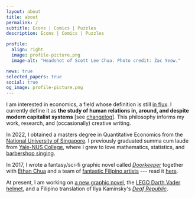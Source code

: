 ```yaml
---
layout: about
title: about
permalink: /
subtitle: Econs | Comics | Puzzles
description: Econs | Comics | Puzzles

profile:
  align: right
  image: profile-picture.png
  image-alt: "Headshot of Scott Lee Chua. Photo credit: Zac Yeow."

news: true
selected_papers: true
social: true
og_image: profile-picture.png
---
```


I am interested in economics, a field whose definition is still [in flux](https://en.wikipedia.org/wiki/Definitions_of_economics). I currently define it as __the study of human relations in, around, and despite modern capitalist systems__ [see [changelog](/economics-definitions)]. This philosophy informs my work, research, and (occasionally) creative writing.

In 2022, I obtained a masters degree in Quantitative Economics from the [National University of Singapore](https://fass.nus.edu.sg/ecs/). I previously graduated summa cum laude from [Yale-NUS College](https://www.yale-nus.edu.sg/), where I grew to love mathematics, statistics, and [barbershop singing](https://youtu.be/fMW6zv6wZ1Y?t=1804).

In 2017, I wrote a fantasy/sci-fi graphic novel called [_Doorkeeper_](https://www.goodreads.com/book/show/36552949-doorkeeper) together with [Ethan Chua](https://twitter.com/daschuapital) and a team of [fantastic Filipino artists](https://doorkeeper-artists.carrd.co/) --- read it [here](https://issuu.com/scottchua/docs/doorkeeper).

At present, I am working on [a new graphic novel](https://twitter.com/scottleechua/status/1522184619285630976?s=20&t=aZErmsFtkQ8fuurrpj40pQ), the [LEGO Darth Vader helmet](https://www.lego.com/en-us/product/darth-vader-helmet-75304), and a Filipino translation of Ilya Kaminsky's <i>[Deaf Republic](https://www.youtube.com/watch?v=nXCUHctHh0A&ab_channel=OursPoetica)</i>.